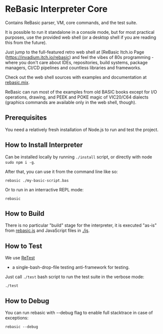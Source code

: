 # ReBasic Interpreter Core

Contains ReBasic parser, VM, core commands, and the test suite.

It is possible to run it standalone in a console mode,
but for most practical purposes, use the provided web shell
(or a desktop shell if you are reading this from the future).

Just jump to the full-featured retro web shell
at [ReBasic Itch.io Page (https://invadium.itch.io/rebasic)
and feel the vibes of 80s programming - where you don't care about
IDEs, repositories, build systems, package managers,
CI/CD pipelines and countless libraries and frameworks.

Check out the web shell sources with examples
and documentation at [rebasic.mix](https://github.com/invider/rebasic.mix).

ReBasic can run most of the examples from old BASIC books
except for I/O operations, drawing, and PEEK and POKE magic of VIC20/C64 dialects
(graphics commands are available only in the web shell, though).


## Prerequisites

You need a relatively fresh installation of Node.js to run and test the project.


## How to Install Interpreter

Can be installed locally by running ```./install``` script,
or directly with node ```sudo npm i -g```.

After that, you can use it from the command line like so:

```
rebasic ./my-basic-script.bas
```

Or to run in an interractive REPL mode:

```
rebasic
```


## How to Build

There is no particular "build" stage for the interpreter,
it is executed "as-is" from
[rebasic.js](https://github.com/invadium/rebasic/blob/master/rebasic.js)
and JavaScript files in [./js](https://github.com/invadium/rebasic/tree/master/js).


## How to Test

We use [ReTest](https://github.com/invadium/retest)
- a single-bash-drop-file testing anti-framework for testing.

Just call ```./test``` bash script to run the test suite in the verbose mode:

```
./test
```


## How to Debug

You can run rebasic with --debug flag to enable full stacktrace
in case of exceptions:

```
rebasic --debug
```





